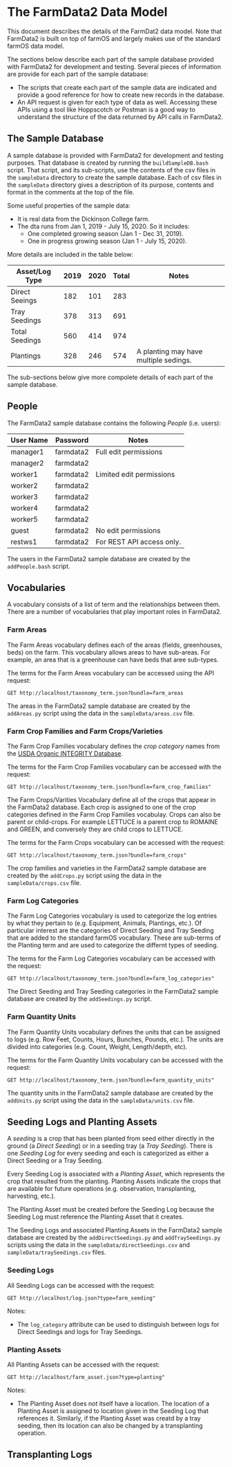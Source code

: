 # The FarmData2 Data Model #

This document describes the details of the FarmDat2 data model.  Note that FarmData2 is built on top of farmOS and largely makes use of the standard farmOS data model.

The sections below describe each part of the sample database provided with FarmData2 for development and testing. Several pieces of information are provide for each part of the sample database:
- The scripts that create each part of the sample data are indicated and provide a good reference for how to create new records in the database.
- An API request is given for each type of data as well. Accessing these APIs using a tool like Hoppscotch or Postman is a good way to understand the structure of the data returned by API calls in FarmData2. 

## The Sample Database ##

A sample database is provided with FarmData2 for development and testing purposes.  That database is created by running the `buildSampleDB.bash` script.  That script, and its sub-scripts, use the contents of the csv files in the `sampleData` directory to create the sample database.  Each of csv files in the `sampleData` directory gives a description of its purpose, contents and format in the comments at the top of the file.

Some useful properties of the sample data:
- It is real data from the Dickinson College farm.
- The dta runs from Jan 1, 2019 - July 15, 2020. So it includes:
  - One completed growing season (Jan 1 - Dec 31, 2019). 
  - One in progress growing season (Jan 1 - July 15, 2020).

More details are included in the table below:

Asset/Log Type | 2019 | 2020 | Total | Notes
---------------|------|------|-------|------
Direct Seeings |  182 |  101 |  283  |
Tray Seedings  |  378 |  313 |  691  |
Total Seedings |  560 |  414 |  974  |
Plantings      |  328 |  246 |  574  | A planting may have multiple sedings.

The sub-sections below give more compolete details of each part of the sample database.

## People ##

The FarmData2 sample database contains the following _People_ (i.e. users):

User Name | Password  | Notes |
----------|-----------|--------
manager1  | farmdata2 | Full edit permissions
manager2  | farmdata2 |
worker1   | farmdata2 | Limited edit permissions
worker2   | farmdata2 |
worker3   | farmdata2 |
worker4   | farmdata2 |
worker5   | farmdata2 |
guest     | farmdata2 | No edit permissions
restws1   | farmdata2 | For REST API access only.

The users in the FarmData2 sample database are created by the `addPeople.bash` script.

## Vocabularies ##

A vocabulary consists of a list of term and the relationships between them. There are a number of vocabularies that play important roles in FarmData2.

### Farm Areas ###

The Farm Areas vocabulary defines each of the areas (fields, greenhouses, beds) on the farm. This vocabulary allows areas to have sub-areas. For example, an area that is a greenhouse can have beds that aree sub-types.

The terms for the Farm Areas vocabulary can be accessed using the API request:
```
GET http://localhost/taxonomy_term.json?bundle=farm_areas
```

The areas in the FarmData2 sample database are created by the `addAreas.py` script using the data in the `sampleData/areas.csv` file.

### Farm Crop Families and Farm Crops/Varieties ###

The Farm Crop Families vocabulary defines the _crop category_ names from the [USDA Organic INTEGRITY Database](https://organic.ams.usda.gov/integrity/About.aspx).  

The terms for the Farm Crop Families vocabulary can be accessed with the request:
```
GET http://localhost/taxonomy_term.json?bundle=farm_crop_families"
```

The Farm Crops/Varities Vocabulary define all of the crops that appear in the FarmData2 database.  Each crop is assigned to one of the crop categories defined in the Farm Crop Families vocabulay.  Crops can also be parent or child-crops. For example LETTUCE is a parent crop to ROMAINE and GREEN, and conversely they are child crops to LETTUCE.

The terms for the Farm Crops vocabulary can be accessed with the request:
```
GET http://localhost/taxonomy_term.json?bundle=farm_crops"
```

The crop families and varieties in the FarmData2 sample database are created by the `addCrops.py` script using the data in the `sampleData/crops.csv` file.

### Farm Log Categories ###

The Farm Log Categories vocabulary is used to categorize the log entries by what they pertain to (e.g. Equipment, Animals, Plantings, etc.). Of particular interest are the categories of Direct Seeding and Tray Seeding that are added to the standard farmOS vocabulary. These are sub-terms of the Planting term and are used to categorize the differnt types of seeding.

The terms for the Farm Log Categories vocabulary can be accessed with the request: 
```
GET http://localhost/taxonomy_term.json?bundle=farm_log_categories"
```

The Direct Seeding and Tray Seeding categories in the FarmData2 sample database are created by the `addSeedings.py` script.

### Farm Quantity Units ###

The Farm Quantity Units vocabulary defines the units that can be assigned to logs (e.g. Row Feet, Counts, Hours, Bunches, Pounds, etc.). The units are divided into categories (e.g. Count, Weight, Length/depth, etc).

The terms for the Farm Quantity Units vocabulary can be accessed with the request:
```
GET http://localhost/taxonomy_term.json?bundle=farm_quantity_units"
```

The quantity units in the FarmData2 sample database are created by the `addUnits.py` script using the data in the `sampleData/units.csv` file.

## Seeding Logs and Planting Assets ##

A _seeding_ is a crop that has been planted from seed either directly in the ground (a _Direct Seeding_) or in a seeding tray (a _Tray Seeding_).  There is one _Seeding Log_ for every seeding and each is categorized as either a Direct Seeding or a Tray Seeding. 

Every Seeding Log is associated with a _Planting Asset_, which represents the crop that resulted from the planting.  Planting Assets indicate the crops that are available for future operations (e.g. observation, transplanting, harvesting, etc.).

The Planting Asset must be created before the Seeding Log because the Seeding Log must reference the Planting Asset that it creates. 

The Seeding Logs and associated Planting Assets in the FarmData2 sample database are created by the `addDirectSeedings.py` and `addTraySeedings.py` scripts using the data in the `sampleData/directSeedings.csv` and `sampleData/traySeedings.csv` files.

### Seeding Logs ###

All Seeding Logs can be accessed with the request:
```
GET http://localhost/log.json?type=farm_seeding"
```

Notes:
- The `log_category` attribute can be used to distinguish between logs for Direct Seedings and logs for Tray Seedings.

### Planting Assets ###

All Planting Assets can be accessed with the request:
```
GET http://localhost/farm_asset.json?type=planting"
```

Notes:
- The Planting Asset does not itself have a location. The location of a Planting Asset is assigned to location given in the Seeding Log that references it. Similarly, if the Planting Asset was creatd by a tray seeding, then its location can also be changed by a transplanting operation.

## Transplanting Logs ##

